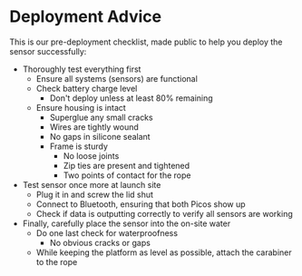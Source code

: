 # Deployment Advice

This is our pre-deployment checklist, made public to help you deploy the sensor successfully: 

* Thoroughly test everything first
  * Ensure all systems (sensors) are functional
  * Check battery charge level
    * Don't deploy unless at least 80% remaining
  * Ensure housing is intact
    * Superglue any small cracks
    * Wires are tightly wound
    * No gaps in silicone sealant
    * Frame is sturdy
      * No loose joints
      * Zip ties are present and tightened
      * Two points of contact for the rope
* Test sensor once more at launch site
  * Plug it in and screw the lid shut
  * Connect to Bluetooth, ensuring that both Picos show up
  * Check if data is outputting correctly to verify all sensors are working
* Finally, carefully place the sensor into the on-site water
  * Do one last check for waterproofness
    * No obvious cracks or gaps
  * While keeping the platform as level as possible, attach the carabiner to the rope